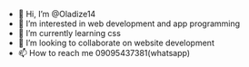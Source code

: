 - 👋 Hi, I’m @Oladize14
- 👀 I’m interested in web development and app programming 
- 🌱 I’m currently learning css
- 💞️ I’m looking to collaborate on website development 
- 📫 How to reach me 09095437381(whatsapp) 

<!---
Oladize14/Oladize14 is a ✨ special ✨ repository because its `README.md` (this file) appears on your GitHub profile.
You can click the Preview link to take a look at your changes.
--->
